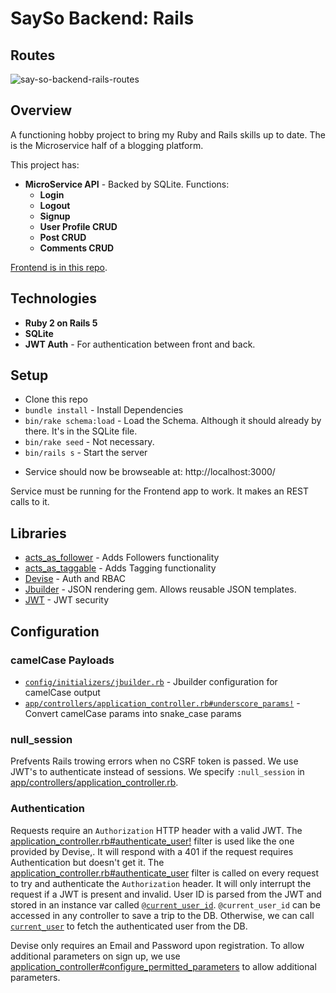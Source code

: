 # SaySo Backend: Rails

## Routes

![say-so-backend-rails-routes](https://user-images.githubusercontent.com/214047/83187386-14d61a80-a0fc-11ea-9579-82de52298bf2.png)

## Overview

A functioning hobby project to bring my Ruby and Rails skills up to date. The is the Microservice half of a blogging platform.

This project has:

* **MicroService API** - Backed by SQLite. Functions:
  * **Login**
  * **Logout**
  * **Signup**
  * **User Profile CRUD**
  * **Post CRUD**
  * **Comments CRUD**

[Frontend is in this repo](https://github.com/iq9/say-so-frontend-vanilla).

## Technologies

* **Ruby 2 on Rails 5**
* **SQLite**
* **JWT Auth** - For authentication between front and back.

## Setup

- Clone this repo
- `bundle install` - Install Dependencies
- `bin/rake schema:load` - Load the Schema. Although it should already by there. It's in the SQLite file.
- `bin/rake seed` - Not necessary.
- `bin/rails s` - Start the server

* Service should now be browseable at: http://localhost:3000/

Service must be running for the Frontend app to work. It makes an REST calls to it.

## Libraries

- [acts_as_follower](https://github.com/tcocca/acts_as_follower) - Adds Followers functionality
- [acts_as_taggable](https://github.com/mbleigh/acts-as-taggable-on) - Adds Tagging functionality
- [Devise](https://github.com/plataformatec/devise) - Auth and RBAC
- [Jbuilder](https://github.com/rails/jbuilder) - JSON rendering gem. Allows reusable JSON templates.
- [JWT](https://github.com/jwt/ruby-jwt) - JWT security

## Configuration

### camelCase Payloads

- [`config/initializers/jbuilder.rb`](https://github.com/gothinkster/rails-realworld-example-app/blob/master/config/initializers/jbuilder.rb) - Jbuilder configuration for camelCase output
- [`app/controllers/application_controller.rb#underscore_params!`](https://github.com/gothinkster/rails-realworld-example-app/blob/master/app/controllers/application_controller.rb#L44) - Convert camelCase params into snake_case params

### null_session

Prefvents Rails trowing errors when no CSRF token is passed. We use JWT's to authenticate instead of sessions. We specify `:null_session` in [app/controllers/application_controller.rb](https://github.com/gothinkster/rails-realworld-example-app/blob/master/app/controllers/application_controller.rb#L4).

### Authentication

Requests require an `Authorization` HTTP header with a valid JWT. The [application_controller.rb#authenticate_user!](https://github.com/gothinkster/rails-realworld-example-app/blob/master/app/controllers/application_controller.rb#L32) filter is used like the one provided by Devise,. It will respond with a 401 if the request requires Authentication but doesn't get it. The [application_controller.rb#authenticate_user](https://github.com/gothinkster/rails-realworld-example-app/blob/master/app/controllers/application_controller.rb#L18) filter is called on every request to try and authenticate the `Authorization` header. It will only interrupt the request if a JWT is present and invalid. User ID is parsed from the JWT and stored in an instance var called [`@current_user_id`](https://github.com/gothinkster/rails-realworld-example-app/blob/master/app/controllers/application_controller.rb#L24). `@current_user_id` can be accessed in any controller to save a trip to the DB. Otherwise, we can call [`current_user`](https://github.com/gothinkster/rails-realworld-example-app/blob/master/app/controllers/application_controller.rb#L36) to fetch the authenticated user from the DB.

Devise only requires an Email and Password upon registration. To allow additional parameters on sign up, we use [application_controller#configure_permitted_parameters](https://github.com/gothinkster/rails-realworld-example-app/blob/master/app/controllers/application_controller.rb#L14) to allow additional parameters.
